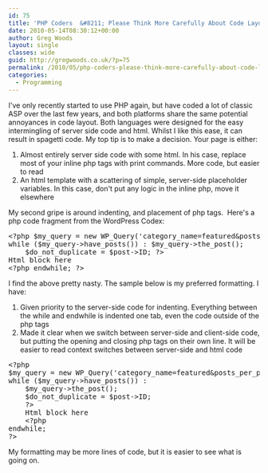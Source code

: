 ```yaml
---
id: 75
title: 'PHP Coders  &#8211; Please Think More Carefully About Code Layout'
date: 2010-05-14T08:30:12+00:00
author: Greg Woods
layout: single
classes: wide
guid: http://gregwoods.co.uk/?p=75
permalink: /2010/05/php-coders-please-think-more-carefully-about-code-layout/
categories:
  - Programming
---
```

I've only recently started to use PHP again, but have coded a lot of classic ASP over the last few years, and both platforms share the same potential annoyances in code layout. Both languages were designed for the easy intermingling of server side code and html. Whilst I like this ease, it can result in spagetti code. My top tip is to make a decision. Your page is either:

  1. Almost entirely server side code with some html. In his case, replace most of your inline php tags with print commands. More code, but easier to read
  2. An html template with a scattering of simple, server-side placeholder variables. In this case, don't put any logic in the inline php, move it elsewhere

My second gripe is around indenting, and placement of php tags.  Here's a php code fragment from the WordPress Codex:

<pre>&lt;?php $my_query = new WP_Query('category_name=featured&#038;posts_per_page=1');
while ($my_query-&gt;have_posts()) : $my_query-&gt;the_post();
    $do_not_duplicate = $post-&gt;ID; ?&gt;
Html block here
&lt;?php endwhile; ?&gt;
</pre>

I find the above pretty nasty. The sample below is my preferred formatting. I have:

  1. Given priority to the server-side code for indenting. Everything between the while and endwhile is indented one tab, even the code outside of the php tags
  2. Made it clear when we switch between server-side and client-side code, but putting the opening and closing php tags on their own line. It will be easier to read context switches between server-side and html code

<pre>&lt;?php 
$my_query = new WP_Query('category_name=featured&posts_per_page=1');
while ($my_query-&gt;have_posts()) :
    $my_query-&gt;the_post();
    $do_not_duplicate = $post-&gt;ID;
    ?&gt;
    Html block here
    &lt;?php
endwhile;
?&gt;
</pre>

My formatting may be more lines of code, but it is easier to see what is going on.